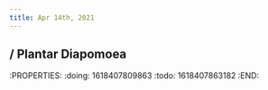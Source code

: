 ```yaml
---
title: Apr 14th, 2021
---
```


## / Plantar Diapomoea
:PROPERTIES:
:doing: 1618407809863
:todo: 1618407863182
:END:
##
